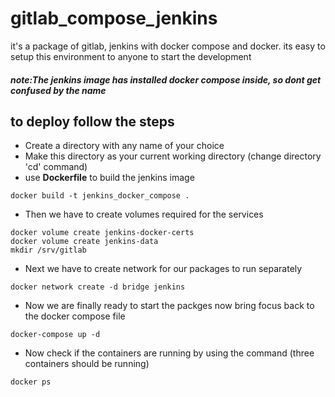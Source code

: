 # gitlab_compose_jenkins
it's a package of gitlab, jenkins with docker compose and docker. its easy to setup this environment to anyone to start the development
##### note:The jenkins image has installed docker compose inside, so dont get confused by the name 

## to deploy follow the steps

- Create a directory with any name of your choice
- Make this directory as your current working directory (change directory 'cd' command)
- use <b>Dockerfile</b> to build the jenkins image
``` 
docker build -t jenkins_docker_compose . 
```
- Then we have to create volumes required for the services
```
docker volume create jenkins-docker-certs
docker volume create jenkins-data
mkdir /srv/gitlab
```
- Next we have to create network for our packages to run separately
``` 
docker network create -d bridge jenkins
```
- Now we are finally ready to start the packges now bring focus back to the docker compose file
``` 
docker-compose up -d
```
- Now check if the containers are running by using the command (three containers should be running)
``` 
docker ps
```
          
